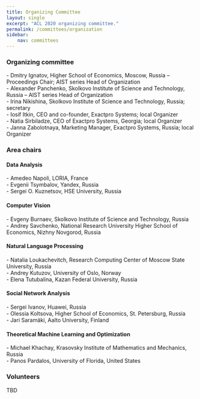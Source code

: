 ```yaml
---
title: Organizing Committee
layout: single
excerpt: "ACL 2020 organizing committee."
permalink: /committees/organization
sidebar: 
    nav: committees 
---
```


<h3>Organizing committee</h3>
- Dmitry Ignatov, Higher School of Economics, Moscow, Russia &ndash; Proceedings Chair; AIST series Head of Organization<br/>
- Alexander Panchenko, Skolkovo Institute of Science and Technology, Russia &ndash; AIST series Head of Organization<br/>
- Irina Nikishina, Skolkovo Institute of Science and Technology, Russia; secretary<br/>
- Iosif Itkin, CEO and co-founder, Exactpro Systems; local Organizer<br/>
- Natia Sirbiladze, CEO of Exactpro Systems, Georgia; local Organizer<br/>
- Janna Zabolotnaya, Marketing Manager, Exactpro Systems, Russia; local Organizer

<h3>Area chairs</h3>

<h4>Data Analysis</h4>
- Amedeo Napoli, LORIA, France<br/>
- Evgenii Tsymbalov, Yandex, Russia<br/>
- Sergei O. Kuznetsov, HSE University, Russia

<h4>Computer Vision</h4>
- Evgeny Burnaev, Skolkovo Institute of Science and Technology, Russia<br/>
- Andrey Savchenko, National Research University Higher School of Economics, Nizhny Novgorod, Russia

<h4>Natural Language Processing</h4>
- Natalia Loukachevitch, Research Computing Center of Moscow State University, Russia<br/>
- Andrey Kutuzov, University of Oslo, Norway<br/>
- Elena Tutubalina, Kazan Federal University, Russia


<h4>Social Network Analysis</h4>
 - Sergei Ivanov, Huawei, Russia<br/>
 - Olessia Koltsova, Higher School of Economics, St. Petersburg, Russia<br/>
 - Jari Saramäki, Aalto University, Finland

<h4>Theoretical Machine Learning and Optimization</h4>
 - Michael Khachay, Krasovsky Institute of Mathematics and Mechanics, Russia<br/>
 - Panos Pardalos, University of Florida, United States


<!--
<h4>Process Mining</h4>
TBD
Wil van der Aalst, RWTH Aachen University, Germany<br/>
Anna Kalenkova, The University of Melbourne, Australia<br/>
Irina Lomazova, National Research University Higher School of Economics, Moscow, Russia
-->

<h3>Volunteers</h3>
TBD
<!--
Robiul Islam, HSE alumni & Innopolis, Russia<br/>
Evgeniy Tsymbalov, Skolkovo Institute of Science and Technology, Russia
-->
